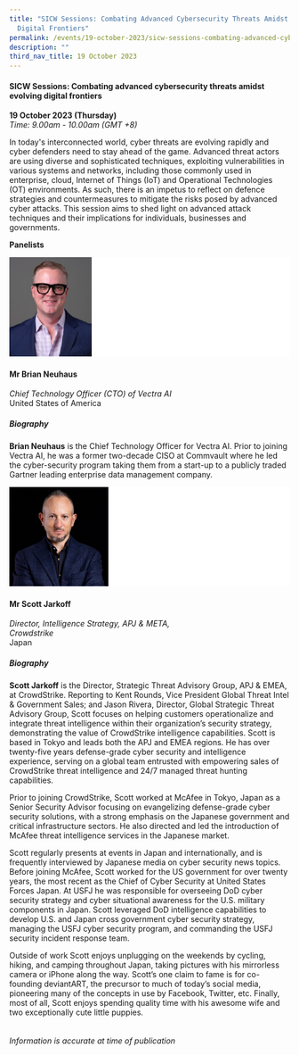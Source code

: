 ```yaml
---
title: "SICW Sessions: Combating Advanced Cybersecurity Threats Amidst Evolving
  Digital Frontiers"
permalink: /events/19-october-2023/sicw-sessions-combating-advanced-cybersecurity-threats/
description: ""
third_nav_title: 19 October 2023
---
```

#### **SICW Sessions: Combating advanced cybersecurity threats amidst evolving digital frontiers**

**19 October 2023 (Thursday)**  
*Time: 9.00am - 10.00am (GMT +8)*

In today's interconnected world, cyber threats are evolving rapidly and cyber defenders need to stay ahead of the game. Advanced threat actors are using diverse and sophisticated techniques, exploiting vulnerabilities in various systems and networks, including those commonly used in enterprise, cloud, Internet of Things (IoT) and Operational Technologies (OT) environments. As such, there is an impetus to reflect on defence strategies and countermeasures to mitigate the risks posed by advanced cyber attacks. This session aims to shed light on advanced attack techniques and their implications for individuals, businesses and governments.

**Panelists** 

![](/images/mr%20brian%20neuhaus.png)

#### **Mr Brian Neuhaus**

*Chief Technology Officer (CTO) of Vectra AI*
<br>United States of America

##### **Biography**

**Brian Neuhaus** is the Chief Technology Officer for Vectra AI. Prior to joining Vectra AI, he was a former two-decade CISO at Commvault where he led the cyber-security program taking them from a start-up to a publicly traded Gartner leading enterprise data management company.

![](/images/mr%20scott%20jarkoff.png)

#### **Mr Scott Jarkoff**

*Director, Intelligence Strategy, APJ &amp; META, <br> Crowdstrike*
<br>Japan

##### **Biography**

**Scott Jarkoff** is the Director, Strategic Threat Advisory Group, APJ &amp; EMEA, at CrowdStrike. Reporting to Kent Rounds, Vice President Global Threat Intel &amp; Government Sales; and Jason Rivera, Director, Global Strategic Threat Advisory Group, Scott focuses on helping customers operationalize and integrate threat intelligence within their organization’s security strategy, demonstrating the value of CrowdStrike intelligence capabilities. Scott is based in Tokyo and leads both the APJ and EMEA regions. He has over twenty-five years defense-grade cyber security and intelligence experience, serving on a global team entrusted with empowering sales of CrowdStrike threat intelligence and 24/7 managed threat hunting capabilities.

Prior to joining CrowdStrike, Scott worked at McAfee in Tokyo, Japan as a Senior Security Advisor focusing on evangelizing defense-grade cyber security solutions, with a strong emphasis on the Japanese government and critical infrastructure sectors. He also directed and led the introduction of McAfee threat intelligence services in the Japanese market.

Scott regularly presents at events in Japan and internationally, and is frequently interviewed by Japanese media on cyber security news topics. Before joining McAfee, Scott worked for the US government for over twenty years, the most recent as the Chief of Cyber Security at United States Forces Japan. At USFJ he was responsible for overseeing DoD cyber security strategy and cyber situational awareness for the U.S. military components in Japan. Scott leveraged DoD intelligence capabilities to develop U.S. and Japan cross government cyber security strategy, managing the USFJ cyber security program, and commanding the USFJ security incident response team.

Outside of work Scott enjoys unplugging on the weekends by cycling, hiking, and camping throughout Japan, taking pictures with his mirrorless camera or iPhone along the way. Scott’s one claim to fame is for co-founding deviantART, the precursor to much of today’s social media, pioneering many of the concepts in use by Facebook, Twitter, etc. Finally, most of all, Scott enjoys spending quality time with his awesome wife and two exceptionally cute little puppies.
<br><br><br>
*Information is accurate at time of publication*